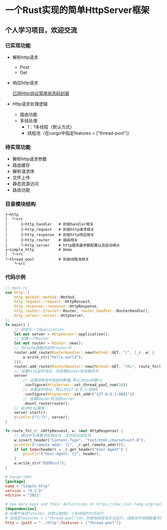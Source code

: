 # 一个Rust实现的简单HttpServer框架

## 个人学习项目，欢迎交流

### 已实现功能
- 解析http请求
    - Post
    - Get
- 响应http请求
    
    [已将Http协议常用状态码封装](./http/src/http_response/state_code.rs)
- Http请求处理逻辑
    - 路由功能
    - 多线处理
        - 1：1多线程（默认方式）
        - 线程池（在cargo中指定features = ["thread-pool"]）


### 待实现功能
- 解析http请求参数
- 路由缓存
- 解析请求体
- 文件上传
- 静态资源访问
- 路由功能


### 目录模块结构
```
├─http
│  └─src
│      ├─http_handler   # 封装handler相关
│      ├─http_request   # 封装http请求相关
│      ├─http_response  # 封装http响应相关
│      ├─http_router    # 路由相关
│      └─http_server    # http服务器参数配置以及启动相关
├─simple_http           # Demo
│  └─src
└─thread_pool           # 封装线程池相关
    └─src
```

### 代码示例
```rust
// main.rs
use http::{
    http_method::method::Method,
    http_request::request::HttpResuest,
    http_response::response::HttpResponse,
    http_router::{router::Router, router_handler::RouterHandler},
    http_server::server::HttpServer,
};
fn main() {
    // 初始化一个Application
    let mut server = HttpServer::application();
    // 创建一个Router
    let mut router = Router::new();
    // 将route函数添加到router中
    router.add_route(RouterHandler::new(Method::GET, "/", |_r, w| {
        w.write_str("hello world");
    }));
    router.add_route(RouterHandler::new(Method::GET, "/hi", route_fn));
    // 设置Http监听地址，并挂载Router到该服务中
    server
        // 设置线程池中线程的数量,默认为cpu核数+1
        .configure(HttpServer::set_thread_pool_num(10))
        // 设置监听地址，默认为127.0.0.1:8080
        .configure(HttpServer::set_addr("127.0.0.1:8081"))
        // 挂载Router到当前server
        .mount_route(router);
    // 启动Http服务
    server.start();
    println!("{:?}", server);
}

fn route_fn(_r: &HttpResuest, w: &mut HttpResponse) {
    // 输出中文需要添加响应头，否则会出现乱码
    w.insert_header("Content-Type", "text/html;charset=utf-8");
    println!("remote addr: {}", _r.get_remote_addr());
    if let Some(header) = _r.get_header("User-Agent") {
        println!("User-Agent: {}", header);
    }
    w.write_str("你好Rust");
}
```

```toml
# Cargo.toml
[package]
name = "simple_http"
version = "0.1.0"
edition = "2021"

# See more keys and their definitions at https://doc.rust-lang.org/cargo/reference/manifest.html
[dependencies]
# 如果不指定futures，则默认使用1：1多线程的方式运行
# 当指定features = ["thread-pool"]时，则使用线程池方式运行，线程池中线程数量为CPU核心数+1，也可以通过 HttpServer::set_thread_pool_num(num) 自定义线程池中的线程数量
http = {path = "../http",features = ["thread-pool"]}
```